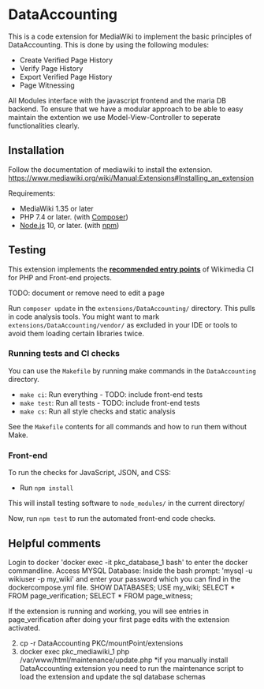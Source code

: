 # DataAccounting
This is a code extension for MediaWiki to implement the basic principles of DataAccounting. This is done by using the following modules:
* Create Verified Page History
* Verify Page History
* Export Verified Page History
* Page Witnessing

All Modules interface with the javascript frontend and the maria DB backend. To ensure that we have a modular approach to be able to easy maintain the extention we use Model-View-Controller to seperate functionalities clearly.

## Installation

Follow the documentation of mediawiki to install the extension.
https://www.mediawiki.org/wiki/Manual:Extensions#Installing_an_extension

Requirements:

* MediaWiki 1.35 or later
* PHP 7.4 or later. (with [Composer](https://getcomposer.org/))
* [Node.js](https://nodejs.org/en/) 10, or later. (with [npm](https://nodejs.org/en/download/package-manager/))

## Testing

This extension implements the **[recommended entry points](https://www.mediawiki.org/wiki/Continuous_integration/Entry_points)** of Wikimedia CI for PHP and Front-end projects.

TODO: document or remove need to edit a page

Run `composer update` in the `extensions/DataAccounting/` directory. This pulls in code analysis tools.
You might want to mark `extensions/DataAccounting/vendor/` as excluded in your IDE or tools to avoid
them loading certain libraries twice.

### Running tests and CI checks

You can use the `Makefile` by running make commands in the `DataAccounting` directory.

* `make ci`: Run everything - TODO: include front-end tests
* `make test`: Run all tests - TODO: include front-end tests
* `make cs`: Run all style checks and static analysis

See the `Makefile` contents for all commands and how to run them without Make.

### Front-end

To run the checks for JavaScript, JSON, and CSS:

* Run `npm install`

This will install testing software to `node_modules/` in the current directory/

Now, run `npm test` to run the automated front-end code checks.

## Helpful comments
Login to docker
'docker exec -it pkc_database_1 bash' to enter the docker commandline.
Access MYSQL Database:
Inside the bash prompt: 'mysql -u wikiuser -p my_wiki' and enter your password which you can find in the dockercompose.yml file.
SHOW DATABASES;
USE my_wiki;
SELECT * FROM page_verification;
SELECT * FROM page_witness;

If the extension is running and working, you will see entries in page_verification after doing your first page edits with the extension activated.

2. cp -r DataAccounting PKC/mountPoint/extensions
3. docker exec pkc_mediawiki_1 php /var/www/html/maintenance/update.php
*if you manually install DataAccounting extension you need to run the maintenance script to load the extension and update the sql database schemas
